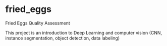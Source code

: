 # fried_eggs
Fried Eggs Quality Assessment

This project is an introduction to Deep Learning and computer vision (CNN, instance segmentation, object detection, data labeling)

